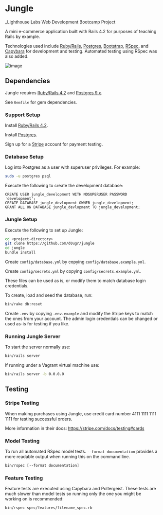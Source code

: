 # Jungle

\_Lighthouse Labs Web Development Bootcamp Project

A mini e-commerce application built with Rails 4.2 for purposes of teaching Rails by example.

Technologies used include [Ruby/Rails](https://rubyonrails.org/), [Postgres](https://postgresql.org), [Bootstrap](https://getbootstrap.com/), [RSpec](https://rspec.info/), and [Capybara](https://github.com/teamcapybara/capybara) for development and testing.
Automated testing using RSpec was also added.

![image](https://user-images.githubusercontent.com/77746888/130875115-613aa912-4b52-46a3-9528-46a28f7d5e4e.png)

## Dependencies

Jungle requires [Ruby/Rails 4.2](https://rubyonrails.org/) and [Postgres 9.x](https://www.postgresql.org/).

See `Gemfile` for gem dependencies.

### **Support Setup**

Install [Ruby/Rails 4.2](https://rubyonrails.org/).

Install [Postgres](https://www.postgresql.org).

Sign up for a [Stripe](https://stripe.com) account for payment testing.

### **Database Setup**

Log into Postgres as a user with superuser privileges. For example:

```sh
sudo -u postgres psql
```

Execute the following to create the development database:

```postgres
CREATE USER jungle_development WITH NOSUPERUSER PASSWORD 'development';
CREATE DATABASE jungle_devlopment OWNER jungle_development;
GRANT ALL ON DATABASE jungle_devlopment TO jungle_development;
```

### **Jungle Setup**

Execute the following to set up Jungle:

```sh
cd <project-directory>
git clone https://github.com/d0ugr/jungle
cd jungle
bundle install
```

Create `config/database.yml` by copying `config/database.example.yml`.

Create `config/secrets.yml` by copying `config/secrets.example.yml`.

These files can be used as is, or modify them to match database login credentials.

To create, load and seed the database, run:

```sh
bin/rake db:reset
```

Create `.env` by copying `.env.example` and modify the Stripe keys to match the ones from your account. The admin login credentials can be changed or used as-is for testing if you like.

### **Running Jungle Server**

To start the server normally use:

```sh
bin/rails server
```

If running under a Vagrant virtual machine use:

```sh
bin/rails server -b 0.0.0.0
```

## **Testing**

### **Stripe Testing**

When making purchases using Jungle, use credit card number 4111 1111 1111 1111 for testing successful orders.

More information in their docs: <https://stripe.com/docs/testing#cards>

### **Model Testing**

To run all automated RSpec model tests. `--format documentation` provides a more readable output when running this on the command line.

```sh
bin/rspec [--format documentation]
```

### **Feature Testing**

Feature tests are executed using Capybara and Poltergeist. These tests are much slower than model tests so running only the one you might be working on is recommended:

```sh
bin/rspec spec/features/filename_spec.rb
```
